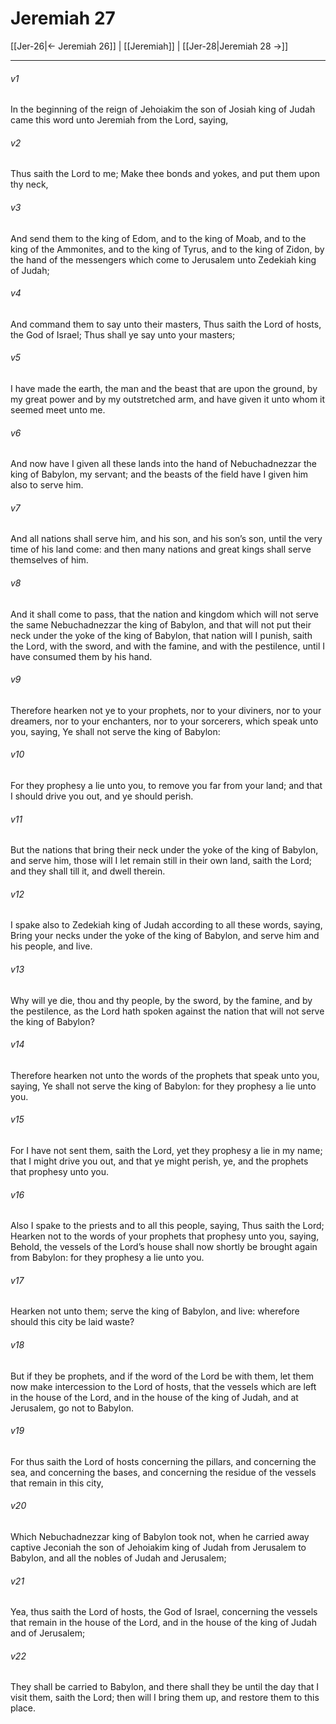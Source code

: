 # Jeremiah 27

[[Jer-26|← Jeremiah 26]] | [[Jeremiah]] | [[Jer-28|Jeremiah 28 →]]
***

###### v1
In the beginning of the reign of Jehoiakim the son of Josiah king of Judah came this word unto Jeremiah from the Lord, saying,
###### v2
Thus saith the Lord to me; Make thee bonds and yokes, and put them upon thy neck,
###### v3
And send them to the king of Edom, and to the king of Moab, and to the king of the Ammonites, and to the king of Tyrus, and to the king of Zidon, by the hand of the messengers which come to Jerusalem unto Zedekiah king of Judah;
###### v4
And command them to say unto their masters, Thus saith the Lord of hosts, the God of Israel; Thus shall ye say unto your masters;
###### v5
I have made the earth, the man and the beast that are upon the ground, by my great power and by my outstretched arm, and have given it unto whom it seemed meet unto me.
###### v6
And now have I given all these lands into the hand of Nebuchadnezzar the king of Babylon, my servant; and the beasts of the field have I given him also to serve him.
###### v7
And all nations shall serve him, and his son, and his son’s son, until the very time of his land come: and then many nations and great kings shall serve themselves of him.
###### v8
And it shall come to pass, that the nation and kingdom which will not serve the same Nebuchadnezzar the king of Babylon, and that will not put their neck under the yoke of the king of Babylon, that nation will I punish, saith the Lord, with the sword, and with the famine, and with the pestilence, until I have consumed them by his hand.
###### v9
Therefore hearken not ye to your prophets, nor to your diviners, nor to your dreamers, nor to your enchanters, nor to your sorcerers, which speak unto you, saying, Ye shall not serve the king of Babylon:
###### v10
For they prophesy a lie unto you, to remove you far from your land; and that I should drive you out, and ye should perish.
###### v11
But the nations that bring their neck under the yoke of the king of Babylon, and serve him, those will I let remain still in their own land, saith the Lord; and they shall till it, and dwell therein.
###### v12
I spake also to Zedekiah king of Judah according to all these words, saying, Bring your necks under the yoke of the king of Babylon, and serve him and his people, and live.
###### v13
Why will ye die, thou and thy people, by the sword, by the famine, and by the pestilence, as the Lord hath spoken against the nation that will not serve the king of Babylon?
###### v14
Therefore hearken not unto the words of the prophets that speak unto you, saying, Ye shall not serve the king of Babylon: for they prophesy a lie unto you.
###### v15
For I have not sent them, saith the Lord, yet they prophesy a lie in my name; that I might drive you out, and that ye might perish, ye, and the prophets that prophesy unto you.
###### v16
Also I spake to the priests and to all this people, saying, Thus saith the Lord; Hearken not to the words of your prophets that prophesy unto you, saying, Behold, the vessels of the Lord’s house shall now shortly be brought again from Babylon: for they prophesy a lie unto you.
###### v17
Hearken not unto them; serve the king of Babylon, and live: wherefore should this city be laid waste?
###### v18
But if they be prophets, and if the word of the Lord be with them, let them now make intercession to the Lord of hosts, that the vessels which are left in the house of the Lord, and in the house of the king of Judah, and at Jerusalem, go not to Babylon.
###### v19
For thus saith the Lord of hosts concerning the pillars, and concerning the sea, and concerning the bases, and concerning the residue of the vessels that remain in this city,
###### v20
Which Nebuchadnezzar king of Babylon took not, when he carried away captive Jeconiah the son of Jehoiakim king of Judah from Jerusalem to Babylon, and all the nobles of Judah and Jerusalem;
###### v21
Yea, thus saith the Lord of hosts, the God of Israel, concerning the vessels that remain in the house of the Lord, and in the house of the king of Judah and of Jerusalem;
###### v22
They shall be carried to Babylon, and there shall they be until the day that I visit them, saith the Lord; then will I bring them up, and restore them to this place. 
